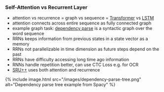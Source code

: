 ### Self-Attention vs Recurrent Layer
- attention vs recurrence = graph vs sequence = [Transformer](/ml/transformers-self-attention-mechanism-simplified) vs [LSTM](https://www.bioinf.jku.at/publications/older/2604.pdf) 
- attention connects across entire sequence as fully connected graph
- example graph task: [dependency parse](https://aclanthology.org/P05-1013.pdf) is a syntactic graph over the word sequence
- RRNs keeps information from previous states in a state vector as a memory
- RRNs not parallelizable in time dimension as future steps depend on the past
- RRNs have difficulty accessing long time ago information 
- RNNs handle repetition better, can use CTC Loss e.g. for OCR
- [SRU++](/ml/SRU++-Speeds-Up-Transformer-with-Simple-Recurrent-Unit-RNN) uses both attention and recurrence

{% include image.html src="/images/dependency-parse-tree.png" alt="Dependency parse tree example from Spacy" %}
